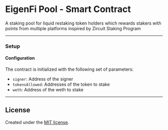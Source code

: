 # EigenFi Pool - Smart Contract

A staking pool for liquid restaking token holders which rewards stakers with points from multiple platforms inspired by Zircuit Staking Program

---

### Setup

#### Configuration

The contract is initialized with the following set of parameters:

- `signer`: Address of the signer
- `tokensAllowed`: Addresses of the token to stake
- `weth`: Address of the weth to stake

---

## License

Created under the [MIT license](LICENSE).
